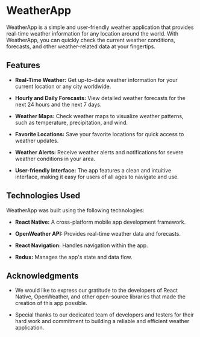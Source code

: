 # WeatherApp


WeatherApp is a simple and user-friendly weather application that provides real-time weather information for any location around the world. With WeatherApp, you can quickly check the current weather conditions, forecasts, and other weather-related data at your fingertips.

## Features

- **Real-Time Weather:** Get up-to-date weather information for your current location or any city worldwide.

- **Hourly and Daily Forecasts:** View detailed weather forecasts for the next 24 hours and the next 7 days.

- **Weather Maps:** Check weather maps to visualize weather patterns, such as temperature, precipitation, and wind.

- **Favorite Locations:** Save your favorite locations for quick access to weather updates.

- **Weather Alerts:** Receive weather alerts and notifications for severe weather conditions in your area.

- **User-friendly Interface:** The app features a clean and intuitive interface, making it easy for users of all ages to navigate and use.

## Technologies Used

WeatherApp was built using the following technologies:

- **React Native:** A cross-platform mobile app development framework.

- **OpenWeather API:** Provides real-time weather data and forecasts.

- **React Navigation:** Handles navigation within the app.

- **Redux:** Manages the app's state and data flow.

## Acknowledgments

- We would like to express our gratitude to the developers of React Native, OpenWeather, and other open-source libraries that made the creation of this app possible.

- Special thanks to our dedicated team of developers and testers for their hard work and commitment to building a reliable and efficient weather application.
